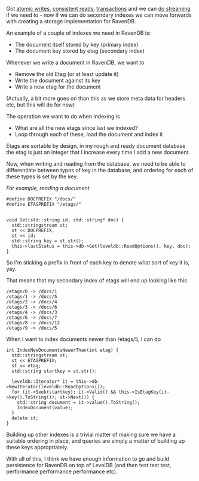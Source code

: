 Got [atomic writes](/entries/basic-operations-with-leveldb.htm), [consistent reads](/entries/transactional-guarantees-on-top-of-leveldb.html), [transactions](/entries/writing-a-transaction-manager-on-top-of-leveldb.html) and we can [do streaming](/entries/streaming-large-values-from-leveldb.html) if we need to - now if we can do secondary indexes we can move forwards with creating a storage implementation for RavenDB.

An example of a couple of indexes we need in RavenDB is:

  - The document itself stored by key (primary index)
  - The document key stored by etag (secondary index)

Whenever we write a document in RavenDB, we want to

  - Remove the old Etag (or at least update it)
  - Write the document against its key
  - Write a new etag for the document

(Actually, a bit more goes on than this as we store meta data for headers etc, but this will do for now)

The operation we want to do when indexing is

  - What are all the new etags since last we indexed?
  - Loop through each of these, load the document and index it
  
Etags are sortable by design, in my rough and ready document database the etag is just an integer that I increase every time I add a new document.

Now, when writing and reading from the database, we need to be able to differentiate between types of key in the database, and ordering for each of these types is set by the key.

*For example, reading a document*

    #define DOCPREFIX "/docs/"
    #define ETAGPREFIX "/etags/"


    void Get(std::string id, std::string* doc) {
      std::stringstream st;
      st << DOCPREFIX;
      st << id;
      std::string key = st.str();
      this->lastStatus = this->db->Get(leveldb::ReadOptions(), key, doc);
    }

So I'm sticking a prefix in front of each key to denote what sort of key it is, yay.

That means that my secondary index of etags will end up looking like this

    /etags/0 -> /docs/1
    /etags/1 -> /docs/5
    /etags/2 -> /docs/4
    /etags/3 -> /docs/6
    /etags/4 -> /docs/3
    /etags/6 -> /docs/7
    /etags/8 -> /docs/12
    /etags/9 -> /docs/5


When I want to index documents newer than /etags/5, I can do

    int IndexNewDocumentsNewerThan(int etag) {
      std::stringstream st;
      st << ETAGPREFIX;
      st << etag;
      std::string startkey = st.str();

      leveldb::Iterator* it = this->db->NewIterator(leveldb::ReadOptions());
      for (it->Seek(startkey); it->Valid() && this->IsEtagKey(it->key().ToString()); it->Next()) {
        std::string document = it->value().ToString();
        IndexDocument(value);
      }
      delete it;
    }

Building up other indexes is a trivial matter of making sure we have a suitable ordering in place, and queries are simply a matter of building up these keys appropriately.

With all of this, I think we have enough information to go and build persistence for RavenDB on top of LevelDB (and then test test test, performance performance performance etc).
